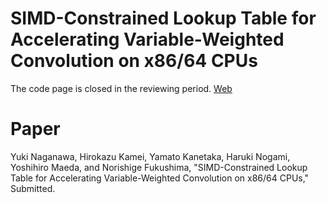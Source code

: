 # SIMD-Constrained Lookup Table for Accelerating Variable-Weighted Convolution on x86/64 CPUs
 
 The code page is closed in the reviewing period.
[Web](https://fukushimalab.github.io/registerLUT4conv/)

# Paper
Yuki Naganawa, Hirokazu Kamei, Yamato Kanetaka, Haruki Nogami, Yoshihiro Maeda, and Norishige Fukushima,
"SIMD-Constrained Lookup Table for Accelerating Variable-Weighted Convolution on x86/64 CPUs,"
Submitted.